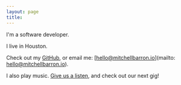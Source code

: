 ```yaml
---
layout: page
title:
---
```


I'm a software developer.

I live in Houston.

Check out my [GitHub](https://github.com/mtchllbrrn), or email me: [hello@mitchellbarron.io](mailto: hello@mitchellbarron.io).

I also play music. [Give us a listen](http://sonofbitch.bandcamp.com), and check out our next gig!
